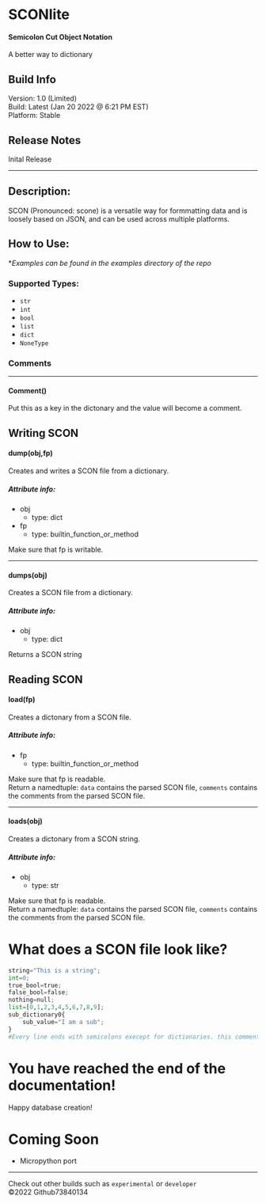 # SCONlite
#### **S**emicolon **C**ut **O**bject **N**otation
A better way to dictionary 
## Build Info
Version: 1.0 (Limited)  
Build: Latest (Jan 20 2022 @ 6:21 PM EST)  
Platform: Stable
## Release Notes
Inital Release
***
## Description:
SCON (Pronounced: scone) is a versatile way for formmatting data and is loosely based on JSON, and can be used across multiple platforms.
## How to Use:
\**Examples can be found in the examples directory of the repo*
### Supported Types:
- `str`
- `int`
- `bool`
- `list`
- `dict`
- `NoneType`
### Comments
***
#### Comment()
Put this as a key in the dictonary and the value will become a comment.

Writing SCON
---
#### dump(obj,fp)
Creates and writes a SCON file from a dictionary.  
##### Attribute info:
* obj
  * type: dict
* fp
  * type: builtin_function_or_method

Make sure that fp is writable.
***
#### dumps(obj)
Creates a SCON file from a dictionary.  
##### Attribute info:
* obj
  * type: dict

Returns a SCON string

Reading SCON
---
#### load(fp)
Creates a dictonary from a SCON file.  
##### Attribute info:
* fp
  * type: builtin_function_or_method

Make sure that fp is readable.  
Return a namedtuple: `data` contains the parsed SCON file, `comments` contains the comments from the parsed SCON file.  
***
#### loads(obj)
Creates a dictonary from a SCON string.  
##### Attribute info:
* obj
  * type: str

Make sure that fp is readable.  
Return a namedtuple: `data` contains the parsed SCON file, `comments` contains the comments from the parsed SCON file. 
# What does a SCON file look like?
```python
string="This is a string";
int=0;
true_bool=true;
false_bool=false;
nothing=null;
list=[0,1,2,3,4,5,6,7,8,9];
sub_dictionary0{
	sub_value="I am a sub";
}
#Every line ends with semicolons execept for dictionaries. this comment will continue until you put a semicolon;
```
# You have reached the end of the documentation!
Happy database creation!
# Coming Soon
- Micropython port
***
Check out other builds such as `experimental` or `developer`  
©2022 Github73840134
